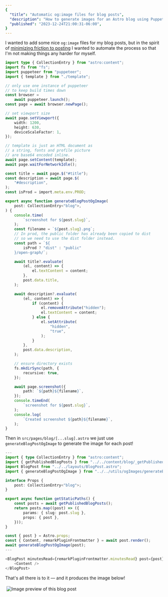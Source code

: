 ```yaml
---
{
  "title": "Automatic og:image files for blog posts",
  "description": "How to generate images for an Astro blog using Puppeteer",
  "published": "2023-12-24T21:00:31-06:00",
}
---
```


I wanted to add some nice `og:image` files for my blog posts, but in the spirit of
[minimizing friction to posting](/blog/minimizing-friction-to-posting/)
I wanted to automate the process so that I'm not making things any harder for myself.

```ts
import type { CollectionEntry } from "astro:content";
import fs from "fs";
import puppeteer from "puppeteer";
import { template } from "./template";

// only use one instance of puppeteer
// to keep build times down
const browser =
	await puppeteer.launch();
const page = await browser.newPage();

// set viewport size
await page.setViewport({
	width: 1200,
	height: 630,
	deviceScaleFactor: 1,
});

// template is just an HTML document as
// a string, fonts and profile picture
// are base64 encoded inline.
await page.setContent(template);
await page.waitForNetworkIdle();

const title = await page.$("#title");
const description = await page.$(
	"#description",
);
const isProd = import.meta.env.PROD;

export async function generateBlogPostOgImage(
	post: CollectionEntry<"blog">,
) {
	console.time(
		`screenshot for ${post.slug}`,
	);
	const filename = `${post.slug}.png`;
	// In prod, the public folder has already been copied to dist
	// so we need to use the dist folder instead.
	const path = `${
		isProd ? "dist" : "public"
	}/open-graph/`;

	await title?.evaluate(
		(el, content) => {
			el.textContent = content;
		},
		post.data.title,
	);

	await description?.evaluate(
		(el, content) => {
			if (content) {
				el.removeAttribute("hidden");
				el.textContent = content;
			} else {
				el.setAttribute(
					"hidden",
					"true",
				);
			}
		},
		post.data.description,
	);

	// ensure directory exists
	fs.mkdirSync(path, {
		recursive: true,
	});

	await page.screenshot({
		path: `${path}${filename}`,
	});
	console.timeEnd(
		`screenshot for ${post.slug}`,
	);
	console.log(
		`Created screenshot ${path}${filename}`,
	);
}
```

Then in `src/pages/blog/[...slug].astro` we just use `generateBlogPostOgImage` to generate the image for each post!

```ts
---
import { type CollectionEntry } from "astro:content";
import { getPublishedBlogPosts } from "../../content/blog/_getPublishedBlogPosts";
import BlogPost from "../../layouts/BlogPost.astro";
import { generateBlogPostOgImage } from "../../utils/ogImages/generateBlogPostOgImage";

interface Props {
	post: CollectionEntry<"blog">;
}

export async function getStaticPaths() {
	const posts = await getPublishedBlogPosts();
	return posts.map((post) => ({
		params: { slug: post.slug },
		props: { post },
	}));
}

const { post } = Astro.props;
const { Content, remarkPluginFrontmatter } = await post.render();
await generateBlogPostOgImage(post);
---

<BlogPost minutesRead={remarkPluginFrontmatter.minutesRead} post={post}>
	<Content />
</BlogPost>
```

That's all there is to it — and it produces the image below!

<img alt="Image preview of this blog post" src="/open-graph/generating-ogimage-files-for-blog-posts-on-astro.png" style="border: .25rem solid white;" />
